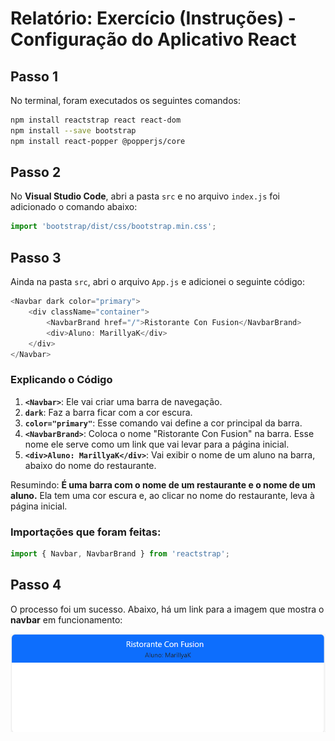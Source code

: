 
# Relatório: Exercício (Instruções) - Configuração do Aplicativo React

## Passo 1
No terminal, foram executados os seguintes comandos:

```bash
npm install reactstrap react react-dom
npm install --save bootstrap
npm install react-popper @popperjs/core
```

## Passo 2
No **Visual Studio Code**, abri a pasta `src` e no arquivo `index.js` foi adicionado o comando abaixo:

```js
import 'bootstrap/dist/css/bootstrap.min.css';
```

## Passo 3
Ainda na pasta `src`, abri o arquivo `App.js` e adicionei o seguinte código:

```js
<Navbar dark color="primary">
    <div className="container">
        <NavbarBrand href="/">Ristorante Con Fusion</NavbarBrand>
        <div>Aluno: MarillyaK</div>
    </div>
</Navbar>
```

### Explicando o Código

1. **`<Navbar>`**: Ele vai criar uma barra de navegação.
2. **`dark`**: Faz a barra ficar com a cor escura.
3. **`color="primary"`**: Esse comando vai define a cor principal da barra.
4. **`<NavbarBrand>`**: Coloca o nome "Ristorante Con Fusion" na barra. Esse nome ele serve como um link que vai levar para a página inicial.
5. **`<div>Aluno: MarillyaK</div>`**: Vai exibir o nome de um aluno na barra, abaixo do nome do restaurante.

Resumindo: **É uma barra com o nome de um restaurante e o nome de um aluno.** Ela tem uma cor escura e, ao clicar no nome do restaurante, leva à página inicial.

### Importações que foram feitas:

```js
import { Navbar, NavbarBrand } from 'reactstrap';
```

## Passo 4
O processo foi um sucesso. Abaixo, há um link para a imagem que mostra o **navbar** em funcionamento:

![Imagem](atv.png)

